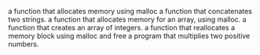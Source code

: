 a function that allocates memory using malloc
a function that concatenates two strings.
a function that allocates memory for an array, using malloc.
a function that creates an array of integers.
a function that reallocates a memory block using malloc and free
a program that multiplies two positive numbers.
